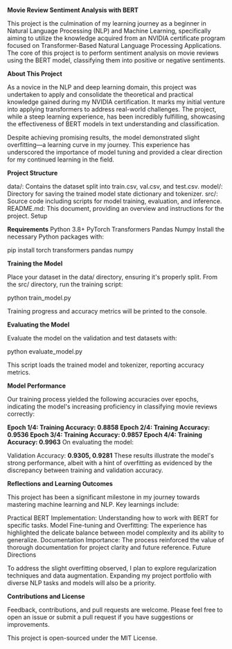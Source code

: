 **Movie Review Sentiment Analysis with BERT**

This project is the culmination of my learning journey as a beginner in Natural Language Processing (NLP) and Machine Learning, specifically aiming to utilize the knowledge acquired from an NVIDIA certificate program focused on Transformer-Based Natural Language Processing Applications. The core of this project is to perform sentiment analysis on movie reviews using the BERT model, classifying them into positive or negative sentiments.

**About This Project**

As a novice in the NLP and deep learning domain, this project was undertaken to apply and consolidate the theoretical and practical knowledge gained during my NVIDIA certification. It marks my initial venture into applying transformers to address real-world challenges. The project, while a steep learning experience, has been incredibly fulfilling, showcasing the effectiveness of BERT models in text understanding and classification.

Despite achieving promising results, the model demonstrated slight overfitting—a learning curve in my journey. This experience has underscored the importance of model tuning and provided a clear direction for my continued learning in the field.

**Project Structure**

data/: Contains the dataset split into train.csv, val.csv, and test.csv.
model/: Directory for saving the trained model state dictionary and tokenizer.
src/: Source code including scripts for model training, evaluation, and inference.
README.md: This document, providing an overview and instructions for the project.
Setup

**Requirements**
Python 3.8+
PyTorch
Transformers
Pandas
Numpy
Install the necessary Python packages with:


pip install torch transformers pandas numpy

**Training the Model**

Place your dataset in the data/ directory, ensuring it's properly split.
From the src/ directory, run the training script:

python train_model.py

Training progress and accuracy metrics will be printed to the console.

**Evaluating the Model**

Evaluate the model on the validation and test datasets with:

python evaluate_model.py

This script loads the trained model and tokenizer, reporting accuracy metrics.

**Model Performance**

Our training process yielded the following accuracies over epochs, indicating the model's increasing proficiency in classifying movie reviews correctly:

**Epoch 1/4: Training Accuracy: 0.8858
Epoch 2/4: Training Accuracy: 0.9536
Epoch 3/4: Training Accuracy: 0.9857
Epoch 4/4: Training Accuracy: 0.9963**
On evaluating the model:

Validation Accuracy: **0.9305, 0.9281**
These results illustrate the model's strong performance, albeit with a hint of overfitting as evidenced by the discrepancy between training and validation accuracy.

**Reflections and Learning Outcomes**

This project has been a significant milestone in my journey towards mastering machine learning and NLP. Key learnings include:

Practical BERT Implementation: Understanding how to work with BERT for specific tasks.
Model Fine-tuning and Overfitting: The experience has highlighted the delicate balance between model complexity and its ability to generalize.
Documentation Importance: The process reinforced the value of thorough documentation for project clarity and future reference.
Future Directions

To address the slight overfitting observed, I plan to explore regularization techniques and data augmentation. Expanding my project portfolio with diverse NLP tasks and models will also be a priority.

**Contributions and License**

Feedback, contributions, and pull requests are welcome. Please feel free to open an issue or submit a pull request if you have suggestions or improvements.

This project is open-sourced under the MIT License.
